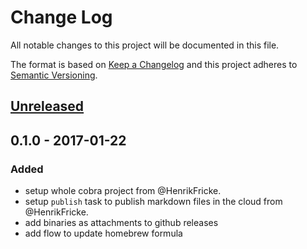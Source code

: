 # Change Log
All notable changes to this project will be documented in this file.

The format is based on [Keep a Changelog](http://keepachangelog.com/)
and this project adheres to [Semantic Versioning](http://semver.org/).

## [Unreleased]

## 0.1.0 - 2017-01-22
### Added
- setup whole cobra project from @HenrikFricke.
- setup `publish` task to publish markdown files in the cloud from @HenrikFricke.
- add binaries as attachments to github releases
- add flow to update homebrew formula

[Unreleased]: https://github.com/vellm/vellm-cli/compare/0.1.0...HEAD
